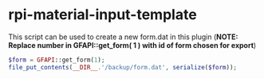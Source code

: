 # rpi-material-input-template

This script can be used to create a new form.dat
in this plugin (__NOTE: Replace number
in GFAPI::get_form( 1 ) with id of form chosen for export__)

```php
$form = GFAPI::get_form(1);
file_put_contents(__DIR__.'/backup/form.dat', serialize($form));
```


